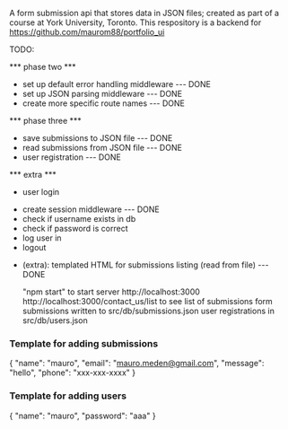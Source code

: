 A form submission api that stores data in JSON files; created as part of a course at York University, Toronto.
This respository is a backend for https://github.com/maurom88/portfolio_ui

TODO:

*** phase two ***
* set up default error handling middleware  --- DONE
* set up JSON parsing middleware            --- DONE
* create more specific route names          --- DONE

*** phase three ***
* save submissions to JSON file             --- DONE
* read submissions from JSON file           --- DONE
* user registration                         --- DONE

*** extra ***
* user login
- create session middleware                 --- DONE
- check if username exists in db
- check if password is correct
- log user in
- logout
* (extra): templated HTML for
    submissions listing (read from file)    --- DONE

    "npm start" to start server
    http://localhost:3000
    http://localhost:3000/contact_us/list to see list of submissions
    form submissions written to src/db/submissions.json
    user registrations in src/db/users.json


### Template for adding submissions ###
{
    "name": "mauro",
    "email": "mauro.meden@gmail.com",
    "message": "hello",
    "phone": "xxx-xxx-xxxx"
}

### Template for adding users ###
{
    "name": "mauro",
    "password": "aaa"
}
